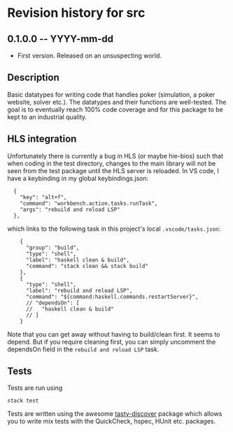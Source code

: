 # Revision history for src

## 0.1.0.0 -- YYYY-mm-dd

* First version. Released on an unsuspecting world.

## Description

Basic datatypes for writing code that handles poker (simulation, a poker website, solver etc.). The datatypes and their functions are well-tested. The goal is to eventually reach 100% code coverage and for this package to be kept to an industrial quality.

## HLS integration

Unfortunately there is currently a bug in HLS (or maybe hie-bios) such that when coding in the test directory, changes to the main library will not be seen from the test package until the HLS server is reloaded. In VS code, I have a keybinding in my global keybindings.json:

```
  {
    "key": "alt+f",
    "command": "workbench.action.tasks.runTask",
    "args": "rebuild and reload LSP"
  },
```

which links to the following task in this project's local `.vscode/tasks.json`:

```
    {
      "group": "build",
      "type": "shell",
      "label": "haskell clean & build",
      "command": "stack clean && stack build"
    },
    {
      "type": "shell",
      "label": "rebuild and reload LSP",
      "command": "${command:haskell.commands.restartServer}",
      // "dependsOn": [
      //   "haskell clean & build"
      // ]
    }
```

Note that you can get away without having to build/clean first. It seems to depend. But if you require cleaning first, you can simply uncomment the dependsOn field in the `rebuild and reload LSP` task.

## Tests

Tests are run using

```
stack test
```

Tests are written using the awesome [tasty-discover](https://hackage.haskell.org/package/tasty-discover) package which allows you to write mix tests with the QuickCheck, hspec, HUnit etc. packages.
